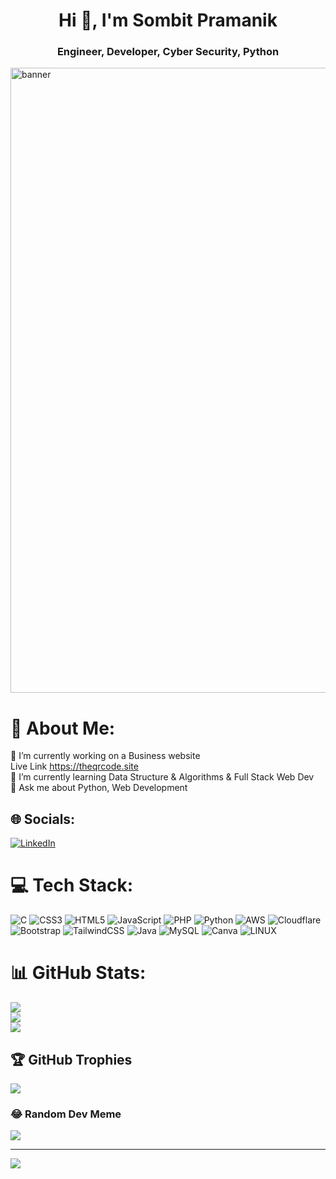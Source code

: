 <h1 align="center">Hi 👋, I'm Sombit Pramanik</h1>
<h3 align="center">Engineer, Developer, Cyber Security, Python</h3>
<img src="https://www.sarvika.com/wp-content/uploads/2021/03/Backend-Developer-Python-GIF-Dribble.gif" width=1000 alt="banner"/>

# 💫 About Me:
🔭 I’m currently working on a Business website<br>Live Link https://theqrcode.site <br>🌱 I’m currently learning Data Structure & Algorithms & Full Stack Web Dev <br>💬 Ask me about Python, Web Development


## 🌐 Socials:
[![LinkedIn](https://img.shields.io/badge/LinkedIn-%230077B5.svg?logo=linkedin&logoColor=white)](https://linkedin.com/in/sombit-pramanik) 

# 💻 Tech Stack:
![C](https://img.shields.io/badge/c-%2300599C.svg?style=for-the-badge&logo=c&logoColor=white) ![CSS3](https://img.shields.io/badge/css3-%231572B6.svg?style=for-the-badge&logo=css3&logoColor=white) ![HTML5](https://img.shields.io/badge/html5-%23E34F26.svg?style=for-the-badge&logo=html5&logoColor=white) ![JavaScript](https://img.shields.io/badge/javascript-%23323330.svg?style=for-the-badge&logo=javascript&logoColor=%23F7DF1E) ![PHP](https://img.shields.io/badge/php-%23777BB4.svg?style=for-the-badge&logo=php&logoColor=white) ![Python](https://img.shields.io/badge/python-3670A0?style=for-the-badge&logo=python&logoColor=ffdd54) ![AWS](https://img.shields.io/badge/AWS-%23FF9900.svg?style=for-the-badge&logo=amazon-aws&logoColor=white) ![Cloudflare](https://img.shields.io/badge/Cloudflare-F38020?style=for-the-badge&logo=Cloudflare&logoColor=white) ![Bootstrap](https://img.shields.io/badge/bootstrap-%23563D7C.svg?style=for-the-badge&logo=bootstrap&logoColor=white) ![TailwindCSS](https://img.shields.io/badge/tailwindcss-%2338B2AC.svg?style=for-the-badge&logo=tailwind-css&logoColor=white) ![Java](https://img.shields.io/badge/java-%23ED8B00.svg?style=for-the-badge&logo=java&logoColor=white) ![MySQL](https://img.shields.io/badge/mysql-%2300f.svg?style=for-the-badge&logo=mysql&logoColor=white) ![Canva](https://img.shields.io/badge/Canva-%2300C4CC.svg?style=for-the-badge&logo=Canva&logoColor=white) ![LINUX](https://img.shields.io/badge/Linux-FCC624?style=for-the-badge&logo=linux&logoColor=black)
# 📊 GitHub Stats:
![](https://github-readme-stats.vercel.app/api?username=Sombitpramanik&theme=dark&hide_border=false&include_all_commits=false&count_private=false)<br/>
![](https://github-readme-streak-stats.herokuapp.com/?user=Sombitpramanik&theme=dark&hide_border=false)<br/>
![](https://github-readme-stats.vercel.app/api/top-langs/?username=Sombitpramanik&theme=dark&hide_border=false&include_all_commits=false&count_private=false&layout=compact)

## 🏆 GitHub Trophies
![](https://github-profile-trophy.vercel.app/?username=Sombitpramanik&theme=radical&no-frame=false&no-bg=true&margin-w=4)

### 😂 Random Dev Meme
![](https://quotes-github-readme.vercel.app/api?type=horizontal&theme=radical)

---
[![](https://visitcount.itsvg.in/api?id=Sombitpramanik&icon=0&color=0)](https://visitcount.itsvg.in)

<!-- Proudly created with GPRM ( https://gprm.itsvg.in ) -->
